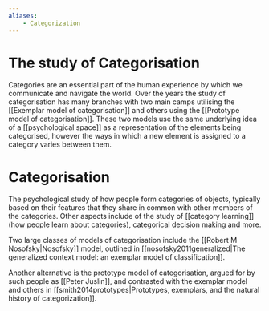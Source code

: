```yaml
---
aliases:
    - Categorization
---
```

# The study of Categorisation

Categories are an essential part of the human experience by which we communicate and navigate the world. Over the years the study of categorisation has many branches with two main camps utilising the [[Exemplar model of categorisation]] and others using the [[Prototype model of categorisation]].
These two models use the same underlying idea of a [[psychological space]] as a representation of the elements being categorised, however the ways in which a new element is assigned to a category varies between them. 
# Categorisation

The psychological study of how people form categories of objects, typically based on their features that they share in common with other members of the categories. Other aspects include of the study of [[category learning]] (how people learn about categories), categorical decision making and more.

Two large classes of models of categorisation include the [[Robert M Nosofsky|Nosofsky]] model, outlined in [[nosofsky2011generalized|The generalized context model: an exemplar model of classification]].

Another alternative is the prototype model of categorisation, argued for by such people as [[Peter Juslin]], and contrasted with the exemplar model and others in [[smith2014prototypes|Prototypes, exemplars, and the natural history of categorization]].
